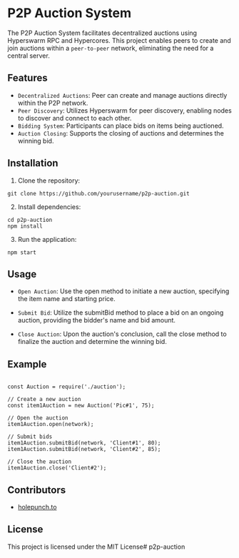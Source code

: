 # P2P Auction System

The P2P Auction System facilitates decentralized auctions using Hyperswarm RPC and Hypercores. This project enables peers to create and join auctions within a `peer-to-peer` network, eliminating the need for a central server.

## Features
- `Decentralized Auctions`: Peer can create and manage auctions directly within the P2P network.
- `Peer Discovery`: Utilizes Hyperswarm for peer discovery, enabling nodes to discover and connect to each other.
- `Bidding System`: Participants can place bids on items being auctioned.
- `Auction Closing`: Supports the closing of auctions and determines the winning bid.


## Installation
1. Clone the repository:

```
git clone https://github.com/yourusername/p2p-auction.git
```
2. Install dependencies:

```
cd p2p-auction
npm install
```
3. Run the application:

```
npm start
```

## Usage
- `Open Auction`: Use the open method to initiate a new auction, specifying the item name and starting price.

- `Submit Bid`: Utilize the submitBid method to place a bid on an ongoing auction, providing the bidder's name and bid amount.

- `Close Auction`: Upon the auction's conclusion, call the close method to finalize the auction and determine the winning bid.


## Example

```

const Auction = require('./auction');

// Create a new auction
const item1Auction = new Auction('Pic#1', 75);

// Open the auction
item1Auction.open(network);

// Submit bids
item1Auction.submitBid(network, 'Client#1', 80);
item1Auction.submitBid(network, 'Client#2', 85);

// Close the auction
item1Auction.close('Client#2');

```

## Contributors
- [holepunch.to](https://docs.holepunch.to/building-blocks/hyperswarm)


## License
This project is licensed under the MIT License# p2p-auction
